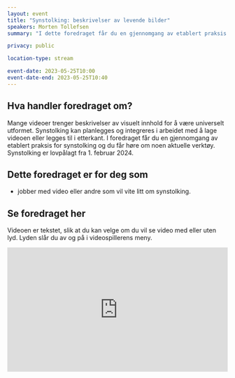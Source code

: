 ```yaml
---
layout: event
title: "Synstolking: beskrivelser av levende bilder"
speakers: Morten Tollefsen
summary: "I dette foredraget får du en gjennomgang av etablert praksis for synstolking og du får høre om noen aktuelle verktøy. "

privacy: public

location-type: stream

event-date: 2023-05-25T10:00
event-date-end: 2023-05-25T10:40
---
```

## Hva handler foredraget om?
Mange videoer trenger beskrivelser av visuelt innhold for å være universelt utformet. Synstolking kan planlegges og integreres i arbeidet med å lage videoen eller legges til i etterkant. I foredraget får du en gjennomgang av etablert praksis for synstolking og du får høre om noen aktuelle verktøy. Synstolking er lovpålagt fra 1. februar 2024.

## Dette foredraget er for deg som
- jobber med video eller andre som vil vite litt om synstolking.

## Se foredraget her

Videoen er tekstet, slik at du kan velge om du vil se video med eller uten lyd. Lyden slår du av og på i videospillerens meny.

<div style="padding:56.25% 0 0 0;position:relative;"><iframe src="https://vimeo.com/event/3434164/embed/b01b655b5c" frameborder="0" allow="autoplay; fullscreen; picture-in-picture" allowfullscreen style="position:absolute;top:0;left:0;width:100%;height:100%;"></iframe></div>
